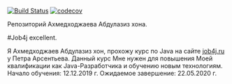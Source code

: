 [![Build Status](https://travis-ci.org/aakhmedkhodzhaev/job4j.svg?branch=master)](https://travis-ci.org/aakhmedkhodzhaev/job4j)
[![codecov](https://codecov.io/gh/aakhmedkhodzhaev/job4j/branch/master/graph/badge.svg)](https://codecov.io/gh/aakhmedkhodzhaev/job4j)

Репозиторий Ахмедходжаева Абдулазиз хона.

#Job4j excellent.

Я Ахмедходжаев Абдулазиз хон, прохожу курс по Java на сайте [job4j.ru](https://job4j.ru) у Петра Арсентьева.
Данный курс Мне нужен для повышения Моей квалификации как Java-Разработчика и обучению новым технологиям.
Начало обучения: 12.12.2019 г.
Ожидаемое завершение: 22.05.2020 г.